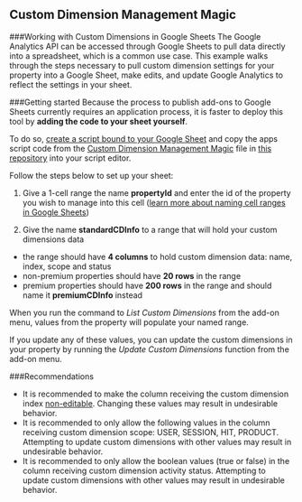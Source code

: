 Custom Dimension Management Magic
---------

###Working with Custom Dimensions in Google Sheets
The Google Analytics API can be accessed through Google Sheets to pull data directly into a spreadsheet, which is a common use case. This example walks through the steps necessary to pull custom dimension settings for your property into a Google Sheet, make edits, and update Google Analytics to reflect the settings in your sheet.

###Getting started
Because the process to publish add-ons to Google Sheets currently requires an application process, it is faster to deploy this tool by __adding the code to your sheet yourself__.

To do so, [create a script bound to your Google Sheet](https://developers.google.com/apps-script/guides/bound#creating_a_bound_script) and copy the apps script code from the [Custom Dimension Management Magic](https://github.com/narcan/tools/blob/master/Management%20Magic/Custom%20Dimension%20Management%20Magic.js) file in [this repository](https://github.com/narcan/tools/tree/master/Management%20Magic) into your script editor.

<!--- Add the Custom Dimension Management Magic Add-on to your Google Sheet and-->
Follow the steps below to set up your sheet:

1. Give a 1-cell range the name __propertyId__ and enter the id of the property you wish to manage into this cell ([learn more about naming cell ranges in Google Sheets](https://support.google.com/docs/answer/63175?hl=en))

2. Give the name __standardCDInfo__ to a range that will hold your custom dimensions data
  - the range should have __4 columns__ to hold custom dimension data: name, index, scope and status
  - non-premium properties should have __20 rows__ in the range
  - premium properties should have __200 rows__ in the range and should name it __premiumCDInfo__ instead

When you run the command to _List Custom Dimensions_ from the add-on menu, values from the property will populate your named range.

If you update any of these values, you can update the custom dimensions in your property by running the _Update Custom Dimensions_ function from the add-on menu.

###Recommendations
- It is recommended to make the column receiving the custom dimension index [non-editable](https://support.google.com/docs/answer/144687?hl=en). Changing these values may result in undesirable behavior.
- It is recommended to only allow the following values in the column receiving custom dimension scope: USER, SESSION, HIT, PRODUCT. Attempting to update custom dimensions with other values may result in undesirable behavior.
- It is recommended to only allow the boolean values (true or false) in the column receiving custom dimension activity status. Attempting to update custom dimensions with other values may result in undesirable behavior.